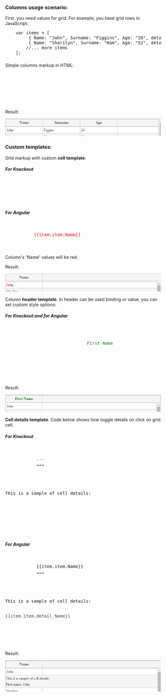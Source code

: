 ﻿
### Columns usage scenario:

First, you need  values for grid. For example, you have grid rows in JavaScript:

<!--Start the highlighter-->
<pre class="brush: js">
    var items = [
         { Name: "John", Surname: "Figgins", Age: "20", detail_Name: "First name:  John"},
         { Name: "Sharilyn", Surname: "Ham", Age: "52", detail_Name: "First name: Sharilyn"}
        //... more items
    ];
</pre>
#####
Simple columns markup in HTML:

<pre class="brush: html">
    <column data-g-member="Name">  
    </column>
    <column data-g-member="Surame">  
    </column>
    <column data-g-member="Age">  
    </column>
</pre>
#####

Result:

![Simple columns markup](../Content/images/imagesForDocs/columnGeneral.jpg)

### Custom templates:

Grid markup with custom **cell template**:

##### For Knockout
<pre class="brush: html">
    <column data-g-member="Name">
        <cell>
            <span style="color: red;" data-bind="text: item.Name"></span>               
        </cell>
    </column>
</pre>
##### For Angular
<pre class="brush: html">
    <column data-g-member="Name">
        <cell>
           <span style="color: red;">{{item.item.Name}}</span>             
        </cell>
    </column>
</pre>
#####
Column's 'Name' values will be red. 

Result:

![Cell template columns markup](../Content/images/imagesForDocs/columnCellTemplate.jpg)

Column **header template**. In header can be used binding or value, you can set custom style options:

##### For Knockout and for Angular
<pre class="brush: html">
    <column data-g-member="Name">
       <header>
            <span style="color: green;"> First Name</span>
        </header>
    </column>
</pre>
#####
Result:

![Header template columns markup](../Content/images/imagesForDocs/columnHeaderTemplate.jpg)

**Cell details template**. Code below shows how toggle details on click on grid cell.

##### For Knockout
<pre class="brush: html">
    <column data-g-member="Name">
        <cell>
            <span style="display: inline-block;" data-bind="text: item.Name">...</span>
            <a href data-bind="click: function () { toggleDetailsForCell(0); }, clickBubble: false">...</a>
        </cell>
        <celldetail>
            <div>
                <div>This is a sample of cell details: </div>
				<!--You can bind value from javascript items array. 
				detail_Name - is the property of item in items array.-->
                <div style="color: #444;" data-bind="text: item.detail_Name"></div>
            </div>
        </celldetail>
    </column>
</pre>
##### For Angular
<pre class="brush: html">
    <column data-g-member="Name">
        <cell>
			<span>{{item.item.Name}}</span>
			<a href ng-click="item.toggleDetailsForCell(0, item, items); $event.stopPropagation();">...</a> 
		</cell>
		<celldetail>
			<div>
				<div>This is a sample of cell details: </div>
				<div style="color: #444;">{{item.item.detail_Name}}</div>
			</div>
		</celldetail>
    </column>
</pre>
#####
Result:

![Cell template details columns markup](../Content/images/imagesForDocs/columnCellDetailsTemplate.jpg)

<script type="text/javascript">
    SyntaxHighlighter.highlight();
</script>
